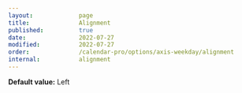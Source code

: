 ```yaml
---
layout:             page
title:              Alignment
published:          true
date:               2022-07-27
modified:           2022-07-27
order:              /calendar-pro/options/axis-weekday/alignment
internal:           alignment
---
```

**Default value:** Left
